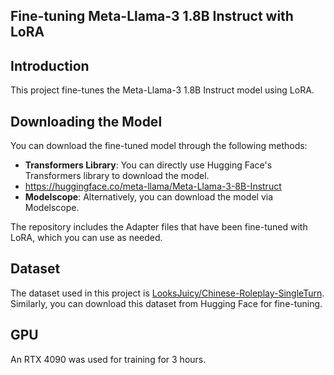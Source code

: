 ## Fine-tuning Meta-Llama-3 1.8B Instruct with LoRA  

## Introduction  
This project fine-tunes the Meta-Llama-3 1.8B Instruct model using LoRA.  

## Downloading the Model  
You can download the fine-tuned model through the following methods:  
- **Transformers Library**: You can directly use Hugging Face's Transformers library to download the model.
- https://huggingface.co/meta-llama/Meta-Llama-3-8B-Instruct
- **Modelscope**: Alternatively, you can download the model via Modelscope.  

The repository includes the Adapter files that have been fine-tuned with LoRA, which you can use as needed.  

## Dataset  
The dataset used in this project is [LooksJuicy/Chinese-Roleplay-SingleTurn](https://huggingface.co/datasets/LooksJuicy/Chinese-Roleplay-SingleTurn). Similarly, you can download this dataset from Hugging Face for fine-tuning.  

## GPU  
An RTX 4090 was used for training for 3 hours.
